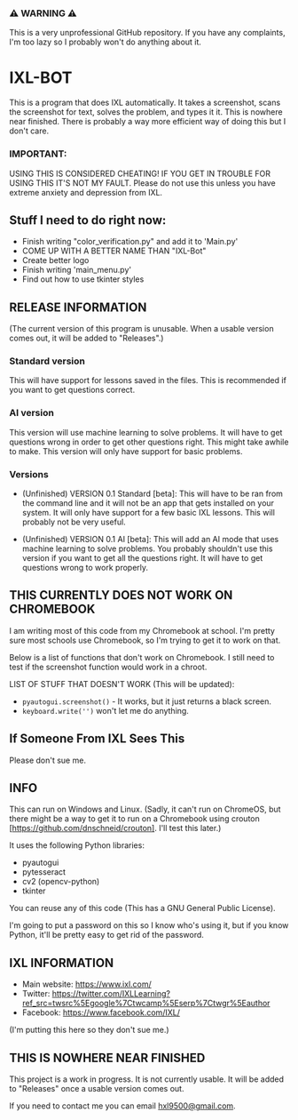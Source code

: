 ### ⚠ WARNING ⚠
This is a very unprofessional GitHub repository. If you have any complaints, I'm too lazy so I probably won't do anything about it.

# IXL-BOT
This is a program that does IXL automatically. It takes a screenshot, scans the screenshot for text, solves the problem, and types it it. This is nowhere near finished. There is probably a way more efficient way of doing this but I don't care.

### IMPORTANT:
USING THIS IS CONSIDERED CHEATING! IF YOU GET IN TROUBLE FOR USING THIS IT'S NOT MY FAULT. Please do not use this unless you have extreme anxiety and depression from IXL.

## Stuff I need to do right now:
 - Finish writing "color_verification.py" and add it to 'Main.py'
 - COME UP WITH A BETTER NAME THAN "IXL-Bot"
 - Create better logo
 - Finish writing 'main_menu.py'
 - Find out how to use tkinter styles

## RELEASE INFORMATION
(The current version of this program is unusable. When a usable version comes out, it will be added to "Releases".)

### Standard version
This will have support for lessons saved in the files. This is recommended if you want to get questions correct.

### AI version
This version will use machine learning to solve problems. It will have to get questions wrong in order to get other questions right. This might take awhile to make. This version will only have support for basic problems.

### Versions
 - (Unfinished) VERSION 0.1 Standard [beta]: This will have to be ran from the command line and it will not be an app that gets installed on your system. It will only have support for a few basic IXL lessons. This will probably not be very useful.

 - (Unfinished) VERSION 0.1 AI [beta]: This will add an AI mode that uses machine learning to solve problems. You probably shouldn't use this version if you want to get all the questions right. It will have to get questions wrong to work properly.

## THIS CURRENTLY DOES NOT WORK ON CHROMEBOOK
I am writing most of this code from my Chromebook at school. I'm pretty sure most schools use Chromebook, so I'm trying to get it to work on that.

Below is a list of functions that don't work on Chromebook.
I still need to test if the screenshot function would work in a chroot.

LIST OF STUFF THAT DOESN'T WORK (This will be updated):
- ```pyautogui.screenshot()``` - It works, but it just returns a black screen.
- ```keyboard.write('')``` won't let me do anything.

## If Someone From IXL Sees This
Please don't sue me.

## INFO
 This can run on Windows and Linux. (Sadly, it can't run on ChromeOS, but there might be a way to get it to run on a Chromebook using crouton [https://github.com/dnschneid/crouton]. I'll test this later.)

 It uses the following Python libraries:
- pyautogui
- pytesseract
- cv2 (opencv-python)
- tkinter

You can reuse any of this code (This has a GNU General Public License).

I'm going to put a password on this so I know who's using it, but if you know Python, it'll be pretty easy to get rid of the password.

## IXL INFORMATION
- Main website: https://www.ixl.com/
- Twitter: https://twitter.com/IXLLearning?ref_src=twsrc%5Egoogle%7Ctwcamp%5Eserp%7Ctwgr%5Eauthor
- Facebook: https://www.facebook.com/IXL/

(I'm putting this here so they don't sue me.)

## THIS IS NOWHERE NEAR FINISHED
This project is a work in progress. It is not currently usable. It will be added to "Releases" once a usable version comes out.

If you need to contact me you can email [hxl9500@gmail.com](mailto:hxl5900@gmail.com?subject=[IXL-Bot]%20Source%20Han%20Sans).

